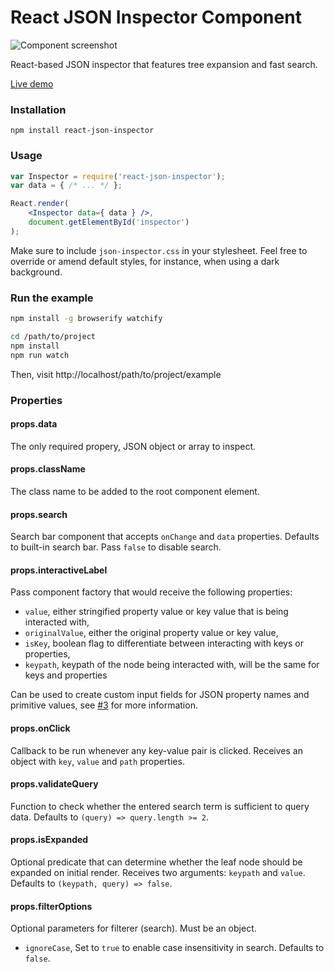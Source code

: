 # React JSON Inspector Component

![Component screenshot](http://i.imgur.com/8619dv9.png)

React-based JSON inspector that features tree expansion and fast search.

[Live demo](https://lapple.github.io/react-json-inspector/)

### Installation

    npm install react-json-inspector

### Usage

```jsx
var Inspector = require('react-json-inspector');
var data = { /* ... */ };

React.render(
    <Inspector data={ data } />,
    document.getElementById('inspector')
);
```

Make sure to include `json-inspector.css` in your stylesheet. Feel free to
override or amend default styles, for instance, when using a dark background.

### Run the example

```bash
npm install -g browserify watchify
```

```bash
cd /path/to/project
npm install
npm run watch
```

Then, visit http://localhost/path/to/project/example

### Properties

#### props.data

The only required propery, JSON object or array to inspect.

#### props.className

The class name to be added to the root component element.

#### props.search

Search bar component that accepts `onChange` and `data` properties. Defaults
to built-in search bar. Pass `false` to disable search.

#### props.interactiveLabel

Pass component factory that would receive the following properties:

- `value`, either stringified property value or key value that is being interacted with,
- `originalValue`, either the original property value or key value,
- `isKey`, boolean flag to differentiate between interacting with keys or properties,
- `keypath`, keypath of the node being interacted with, will be the same for keys and properties

Can be used to create custom input fields for JSON property names and primitive
values, see [#3](https://github.com/Lapple/react-json-inspector/issues/3)
for more information.

#### props.onClick

Callback to be run whenever any key-value pair is clicked. Receives an object
with `key`, `value` and `path` properties.

#### props.validateQuery

Function to check whether the entered search term is sufficient to query data.
Defaults to `(query) => query.length >= 2`.

#### props.isExpanded

Optional predicate that can determine whether the leaf node should be expanded
on initial render. Receives two arguments: `keypath` and `value`. Defaults to
`(keypath, query) => false`.

#### props.filterOptions

Optional parameters for filterer (search). Must be an object.

- `ignoreCase`, Set to `true` to enable case insensitivity in search. Defaults to `false`.
